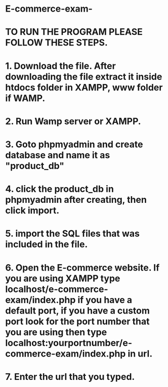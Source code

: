 # E-commerce-exam-
# TO RUN THE PROGRAM PLEASE FOLLOW THESE STEPS.
# 1. Download the file. After downloading the file extract it inside htdocs folder in XAMPP, www folder if WAMP.
# 2. Run Wamp server or XAMPP.
# 3. Goto phpmyadmin and create database and name it as "product_db" 
# 4. click the product_db in phpmyadmin after creating, then click import.
# 5. import the SQL files that was included in the file.
# 6. Open the E-commerce website. If you are using XAMPP type localhost/e-commerce-exam/index.php if you have a default port, if you have a custom port look for the port number that you are using then type localhost:yourportnumber/e-commerce-exam/index.php in url.
# 7. Enter the url that you typed.
